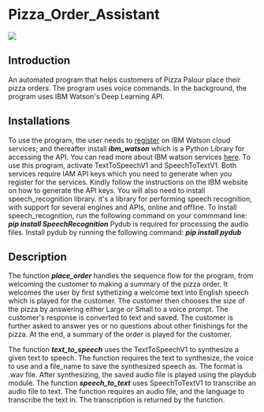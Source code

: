 # Pizza_Order_Assistant

<img src="https://images.pexels.com/photos/1653877/pexels-photo-1653877.jpeg?auto=compress&cs=tinysrgb&dpr=2&h=650&w=940">

## Introduction
An automated program that helps customers of Pizza Palour place their pizza orders. The program uses voice commands. In the background, the program uses IBM Watson's Deep Learning API.

## Installations
To use the program, the user needs to [register](https://cloud.ibm.com/registration?target=%2Fdeveloper%2Fwatson%2Fdashboard) on IBM Watson cloud services; and thereafter install ***ibm_watson*** which is a Python Library for accessing the API. You can read more about IBM watson services [here](https://cloud.ibm.com/docs). To use this program, activate TextToSpeechV1 and SpeechToTextV1. Both services require IAM API keys which you need to generate when you register for the services. Kindly follow the instructions on the IBM website on how to generate the API keys.
You will also need to install speech_recognition library. it's a library for performing speech recognition, with support for several engines and APIs, online and offline. To install speech_recognition, run the following command on your commmand line: ***pip install SpeechRecognition***
Pydub is required for processing the audio files. Install pydub by running the following command: ***pip install pydub***

## Description
The function ***place_order*** handles the sequence flow for the program, from welcoming the customer to making a summary of the pizza order. It welcomes the user by first sythetizing a welcome text into English speech which is played for the customer. The customer then chooses the size of the pizza by answering either Large or Small to a voice prompt. The customer's response is converted to text and saved. The customer is further asked to answer yes or no questions about other finishings for the pizza. At the end, a summary of the order is played for the customer. 

The function ***text_to_speech*** uses the TextToSpeechV1 to synthesize a given text to speech. The function requires the text to synthesize, the voice to use and a file_name to save the synthesized speech as. The format is .wav file. After synthesizing, the saved audio file is played using the playdub module.
The function ***speech_to_text*** uses SpeechToTextV1 to transcribe an audio file to text. The function requires an audio file, and the language to transcribe the text in. The transcription is returned by the function.

